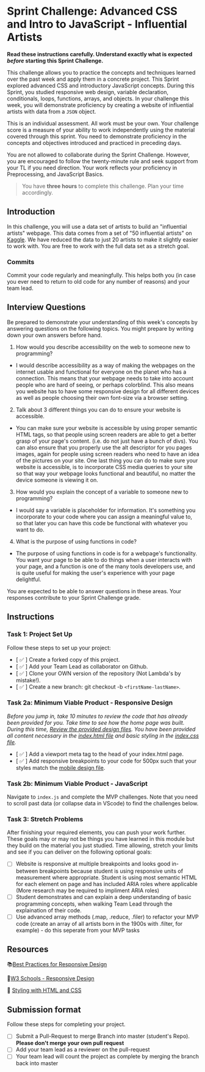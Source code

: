 # Sprint Challenge: Advanced CSS and Intro to JavaScript - Influential Artists

**Read these instructions carefully. Understand exactly what is expected _before_ starting this Sprint Challenge.**

This challenge allows you to practice the concepts and techniques learned over the past week and apply them in a concrete project. This Sprint explored advanced CSS and introductory JavaScript concepts. During this Sprint, you studied responsive web design, variable declaration, conditionals, loops, functions, arrays, and objects. In your challenge this week, you will demonstrate proficiency by creating a website of influential artists with data from a `JSON` object.

This is an individual assessment. All work must be your own. Your challenge score is a measure of your ability to work independently using the material covered through this sprint. You need to demonstrate proficiency in the concepts and objectives introduced and practiced in preceding days.

You are not allowed to collaborate during the Sprint Challenge. However, you are encouraged to follow the twenty-minute rule and seek support from your TL if you need direction. Your work reflects your proficiency in Preprocessing, and JavaScript Basics.

> You have **three hours** to complete this challenge. Plan your time accordingly.

## Introduction

In this challenge, you will use a data set of artists to build an "influential artists" webpage. This data comes from a set of "50 influential artists" on [Kaggle](https://www.kaggle.com/ikarus777/best-artworks-of-all-time). We have reduced the data to just 20 artists to make it slightly easier to work with. You are free to work with the full data set as a stretch goal.

### Commits

Commit your code regularly and meaningfully. This helps both you (in case you ever need to return to old code for any number of reasons) and your team lead.

## Interview Questions

Be prepared to demonstrate your understanding of this week's concepts by answering questions on the following topics. You might prepare by writing down your own answers before hand.

1. How would you describe accessibility on the web to someone new to programming?

- I would describe accessibility as a way of making the webpages on the internet usable and functional for everyone on the planet who has a connection. This means that your webpage needs to take into account people who are hard of seeing, or perhaps colorblind. This also means you website has to have some responsive design for all different devices as well as people choosing their own font-size via a browser setting.

2. Talk about 3 different things you can do to ensure your website is accessible.

- You can make sure your website is accessible by using proper semantic HTML tags, so that people using screen readers are able to get a better grasp of your page's content. (i.e. do not just have a bunch of divs). You can also ensure that you properly use the alt descriptor for you pages images, again for people using screen readers who need to have an idea of the pictures on your site. One last thing you can do to make sure your website is accessible, is to incorporate CSS media queries to your site so that way your webpage looks functional and beautiful, no matter the device someone is viewing it on.

3. How would you explain the concept of a variable to someone new to programming?

- I would say a variable is placeholder for information. It's something you incorporate to your code where you can assign a meaningful value to, so that later you can have this code be functional with whatever you want to do.

4. What is the purpose of using functions in code?

- The purpose of using functions in code is for a webpage's functionality. You want your page to be able to do things when a user interacts with your page, and a function is one of the many tools developers use, and is quite useful for making the user's experience with your page delightful.

You are expected to be able to answer questions in these areas. Your responses contribute to your Sprint Challenge grade.

## Instructions

### Task 1: Project Set Up

Follow these steps to set up your project:

- [ ✅ ] Create a forked copy of this project.
- [ ✅ ] Add your Team Lead as collaborator on Github.
- [ ✅ ] Clone your OWN version of the repository (Not Lambda's by mistake!).
- [ ✅ ] Create a new branch: git checkout -b `<firstName-lastName>`.

### Task 2a: Minimum Viable Product - Responsive Design

_Before you jump in, take 10 minutes to review the code that has already been provided for you. Take time to see how the home page was built. During this time, [Review the provided design files](design/). You have been provided all content necessary in the [index.html file](index.html) and basic styling in the [index.css file](css/index.css)._

- [ ✅ ] Add a viewport meta tag to the head of your index.html page.
- [ ✅ ] Add responsive breakpoints to your code for 500px such that your styles match the [mobile design file](design/Mobile.png).

### Task 2b: Minimum Viable Product - JavaScript

Navigate to `index.js` and complete the MVP challenges. Note that you need to scroll past data (or collapse data in VScode) to find the challenges below.

### Task 3: Stretch Problems

After finishing your required elements, you can push your work further. These goals may or may not be things you have learned in this module but they build on the material you just studied. Time allowing, stretch your limits and see if you can deliver on the following optional goals:

- [ ] Website is responsive at multiple breakpoints and looks good in-between breakpoints because student is using responsive units of measurement where appropriate. Student is using most semantic HTML for each element on page and has included ARIA roles where applicable (More research may be required to impliment ARIA roles)
- [ ] Student demonstrates and can explain a deep understanding of basic programming concepts, when walking Team Lead through the explaination of their code.
- [ ] Use advanced array methods (.map, .reduce, .filer) to refactor your MVP code (create an array of all artists born in the 1900s with .filter, for example) - do this seperate from your MVP tasks

## Resources

📚[Best Practices for Responsive Design](https://www.browserstack.com/guide/responsive-design-breakpoints)

🤝[W3 Schools - Responsive Design](https://www.w3schools.com/html/html_responsive.asp)

👀 [Styling with HTML and CSS](https://www.w3schools.com/html/html_css.asp)

## Submission format

Follow these steps for completing your project.

- [ ] Submit a Pull-Request to merge <firstName-lastName> Branch into master (student's Repo). **Please don't merge your own pull request**
- [ ] Add your team lead as a reviewer on the pull-request
- [ ] Your team lead will count the project as complete by merging the branch back into master
